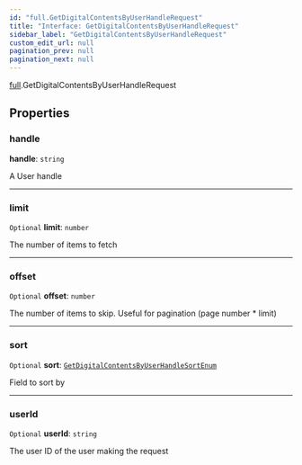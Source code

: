 ```yaml
---
id: "full.GetDigitalContentsByUserHandleRequest"
title: "Interface: GetDigitalContentsByUserHandleRequest"
sidebar_label: "GetDigitalContentsByUserHandleRequest"
custom_edit_url: null
pagination_prev: null
pagination_next: null
---
```


[full](../namespaces/full.md).GetDigitalContentsByUserHandleRequest

## Properties

### handle

 **handle**: `string`

A User handle

___

### limit

 `Optional` **limit**: `number`

The number of items to fetch

___

### offset

 `Optional` **offset**: `number`

The number of items to skip. Useful for pagination (page number * limit)

___

### sort

 `Optional` **sort**: [`GetDigitalContentsByUserHandleSortEnum`](../enums/full.GetDigitalContentsByUserHandleSortEnum.md)

Field to sort by

___

### userId

 `Optional` **userId**: `string`

The user ID of the user making the request

